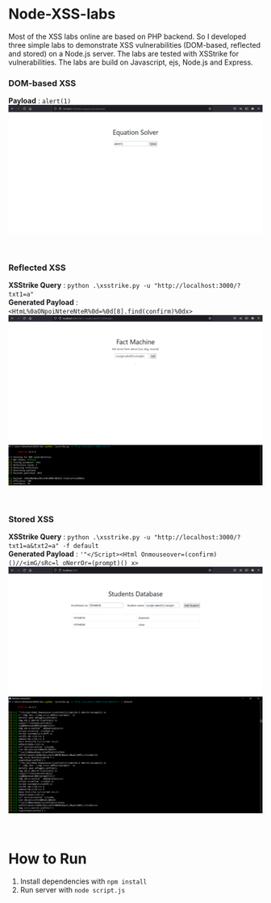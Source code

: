 # Node-XSS-labs
Most of the XSS labs online are based on PHP backend. So I developed three simple labs to demonstrate XSS vulnerabilities (DOM-based, reflected and stored) on a Node.js server. The labs are tested with XSStrike for vulnerabilities. The labs are build on Javascript, ejs, Node.js and Express.

### DOM-based XSS
**Payload** : ```alert(1)```
![](https://raw.githubusercontent.com/Corbe30/Node-XSS-labs/main/images/dom-based-xss.png) 

<br />

### Reflected XSS
**XSStrike Query** : ```python .\xsstrike.py -u "http://localhost:3000/?txt1=a"``` \
**Generated Payload** : ```<HtmL%0aONpoiNtereNteR%0d=%0d[8].find(confirm)%0dx>```
![](https://raw.githubusercontent.com/Corbe30/Node-XSS-labs/main/images/reflected-xss.png)
![](https://raw.githubusercontent.com/Corbe30/Node-XSS-labs/main/images/reflected-xss-xsstrike.png)

<br />

### Stored XSS
**XSStrike Query** : ```python .\xsstrike.py -u "http://localhost:3000/?txt1=a&txt2=a" -f default``` \
**Generated Payload** : ```'"</Script><Html Onmouseover=(confirm)()//<imG/sRc=l oNerrOr=(prompt)() x>```
![](https://raw.githubusercontent.com/Corbe30/Node-XSS-labs/main/images/stored-xss.png)
![](https://raw.githubusercontent.com/Corbe30/Node-XSS-labs/main/images/stored-xss-xsstrike.png)

<br />

# How to Run
1. Install dependencies with ```npm install```
2. Run server with ```node script.js```
